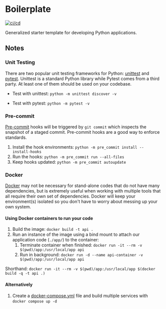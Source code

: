 # Boilerplate

[![ci/cd](https://github.com/geocoug/boilerplate/actions/workflows/ci-cd.yml/badge.svg)](https://github.com/geocoug/boilerplate/actions/workflows/ci-cd.yml)

Generalized starter template for developing Python applications.

## Notes

### Unit Testing

There are two popular unit testing frameworks for Python: [unittest](https://docs.python.org/3/library/unittest.html) and [pytest](https://docs.pytest.org). Unittest is a standard Python library while Pytest comes from a third party. At least one of them should be used on your codebase.

- Test with unittest: `python -m unittest discover -v`

- Test with pytest: `python -m pytest -v`

### Pre-commit

[Pre-commit](https://pre-commit.com/) hooks will be triggered by `git commit` which inspects the snapshot of a staged commit. Pre-commit hooks are a good way to enforce standards.

1. Install the hook environments: `python -m pre_commit install --install-hooks`
1. Run the hooks: `python -m pre_commit run --all-files`
1. Keep hooks updated: `python -m pre_commit autoupdate`

### Docker

[Docker](https://www.docker.com/) may not be necessary for stand-alone codes that do not have many dependencies, but is extremely useful when working with multiple tools that all require their own set of dependencies. Docker will keep your environment(s) isolated so you don't have to worry about messing up your own system.

#### Using Docker containers to run your code

1. Build the image: `docker build -t api .`
1. Run an instance of the image using a bind mount to attach our application code (`./app/`) to the container:
   1. Terminate container when finished: `docker run -it --rm -v $(pwd)/app:/usr/local/app api`
   1. Run in background: `docker run -d --name api-container -v $(pwd)/app:/usr/local/app api`

Shorthand: `docker run -it --rm -v $(pwd)/app:/usr/local/app $(docker build -q -t api .)`

#### Alternatively

1. Create a [docker-compose.yml](docker-compose.yml) file and build multiple services with `docker compose up -d`
